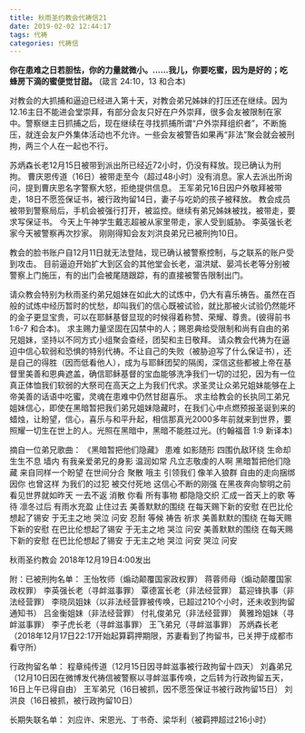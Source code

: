 ```yaml
---
title: 秋雨圣约教会代祷信21
date: 2019-02-02 12:44:17
tags: 代祷
categories: 代祷信
---
```

**你在患难之日若胆怯，你的力量就微小。……我儿，你要吃蜜，因为是好的；吃蜂房下滴的蜜便觉甘甜。**
(箴言 24:10，13 和合本)

对教会的大抓捕和逼迫已经进入第十天，对教会弟兄姊妹的打压还在继续。因为12.16主日不能进会堂崇拜，有部分会友只好在户外崇拜，很多会友被限制在家中。警察继主日抓捕之后，现在继续在寻找抓捕所谓“户外崇拜组织者”，不断施压，就连会友户外集体活动也不允许。一些会友被警告如果再“非法”聚会就会被刑拘，两三个人在一起也不行。

苏炳森长老12月15日被带到派出所已经近72小时，仍没有释放。现已确认为刑拘。
曹庆恩传道（16日）被带走至今（超过48小时）没有消息。家人去派出所询问，提到曹庆恩名字警察大怒，拒绝提供信息。
王军弟兄16日因户外敬拜被带走，18日不愿签保证书，被行政拘留14日，妻子与吃奶的孩子被释放。
教会成员被带到警察局后，手机会被强行打开，被监控。继续有弟兄姊妹被找，被带走，要求写保证书。
今天上午神学生戴志超被从家里带走，家人受到威胁。
李英强长老家今天被警察再次抄家。
刚刚得知会友刘洪良弟兄已被刑拘10日。

教会的脸书账户自12月11日就无法登陆，现已确认被警察控制，与之联系的账户受到攻击。
目前逼迫开始扩大到区会的其他堂会长老，温洪斌、晏鸿长老等分别被警察上门施压，有的出门会被尾随跟踪，有的直接被警告限制出门。

请众教会特别为秋雨圣约弟兄姐妹在如此大的试炼中，仍大有喜乐祷告。虽然在百般的试炼中经历暂时的忧愁，却叫我们的信心既被试验，就比那被火试验仍然能坏的金子更显宝贵，可以在耶稣基督显现的时候得着称赞、荣耀、尊贵。(彼得前书 1:6-7 和合本)。
求主赐力量坚固在囚禁中的人；赐恩典给受限制和尚有自由的弟兄姐妹，坚持以不同方式小组聚会查经，团契和主日敬拜。
请众教会代祷为在逼迫中信心软弱和恐惧的特别代祷。不让自己的失败（被胁迫写了什么保证书），还是自己的得胜（因而低看他人），成为与耶稣团契的隔阂，深信这些都被上帝在基督里美善和恩典遮盖，确信耶稣基督的宝血能够洗净我们一切的过犯，因为有一位真正体恤我们软弱的大祭司在高天之上为我们代求。求圣灵让众弟兄姐妹能够在上帝美善的话语中吃蜜，灵魂在患难中仍然甘甜喜乐。
求主给教会的长执同工弟兄姐妹信心，即使在黑暗暂把我们弟兄姐妹隐藏时，在我们心中点燃预报圣诞到来的蜡烛，让盼望，信心，喜乐与和平升起，相信那真光2000多年前就来到世界，要照耀一切生在世上的人。光照在黑暗中，黑暗不能胜过光。(约翰福音 1:9 新译本)

摘自一位弟兄歌曲：
《黑暗暂把他们隐藏》
患难 如影随形 四围仇敌环绕
生命却生生不息
墙内 有我亲爱弟兄的身影
温润如常
凡立志敬虔的人啊
黑暗暂把他们隐藏
来自同样一个盼望
在世间分合
聚散
哦主 引领我们 像羊入狼群
自由的走向捆绑
因你 也曾这样 为我们的过犯
被交付死地
这信心不断的刚强
在黑夜奔向黎明之前
看见世界就如昨天
一去不返
消散
你看 所有事物 都隐隐交织
汇成一首天上的歌
等待 凛冬过后 有雨水充盈
止住过去
美善默默的围绕
在每天赐下新的安慰
在巴比伦想起了锡安
于无主之地
哭泣 问安
忍耐 等候
祷告 祈求
美善默默的围绕
在每天赐下新的安慰
在巴比伦想起了锡安
于无主之地
哭泣 问安
美善默默的围绕
在每天赐下新的安慰
在巴比伦想起了锡安
于无主之地
哭泣 问安
哭泣 问安

秋雨圣约教会
2018年12月19日4:00发出

附：已被刑拘名单：
王怡牧师（煽动颠覆国家政权罪）
蒋蓉师母（煽动颠覆国家政权罪）
李英强长老（寻衅滋事罪）
覃德富长老（非法经营罪）
葛迎锋执事（非法经营罪）
李晓凤姐妹（以非法经营罪被传唤，已超过210个小时，还未收到拘留通知书）
吕金衡姐妹（非法经营罪）
付礼俊弟兄（非法经营罪）
黄雅玲姐妹（寻衅滋事罪）
李子虎长老（寻衅滋事罪）
王飞弟兄（寻衅滋事罪）
苏炳森长老（2018年12月17日22:17开始起算羁押期限，苏妻看到了拘留书，已关押于成都市看守所）

行政拘留名单：
程章纯传道（12月15日因寻衅滋事被行政拘留十四天）
刘鑫弟兄（12月10日因在微博发代祷信被警察以寻衅滋事传唤，之后转为行政拘留五天，16日上午已得自由）
王军弟兄（16日被抓，因不愿签保证书被行政拘留15日）
刘洪良（16日被抓，被行政拘留10日）

长期失联名单：
刘应许、宋恩光、丁书奇、梁华利（被羁押超过216小时）